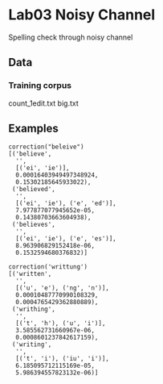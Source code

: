 # Lab03 Noisy Channel
Spelling check through noisy channel
## Data
### Training corpus
count_1edit.txt
big.txt
## Examples
```
correction("beleive")
[('believe',
  '',
  [('ei', 'ie')],
  0.00016403949497348924,
  0.15302185645933022),
 ('believed',
  '',
  [('ei', 'ie'), ('e', 'ed')],
  7.977877077945652e-05,
  0.14380703663604938),
 ('believes',
  '',
  [('ei', 'ie'), ('e', 'es')],
  8.963906829152418e-06,
  0.1532594680376832)]

correction('writtung')
[('written',
  '',
  [('u', 'e'), ('ng', 'n')],
  0.00010487770990108329,
  0.0004765429362880889),
 ('writhing',
  '',
  [('t', 'h'), ('u', 'i')],
  3.585562731660967e-06,
  0.0008601237842617159),
 ('writing',
  '',
  [('t', 'i'), ('iu', 'i')],
  6.185095712115169e-05,
  5.986394557823132e-06)]
```